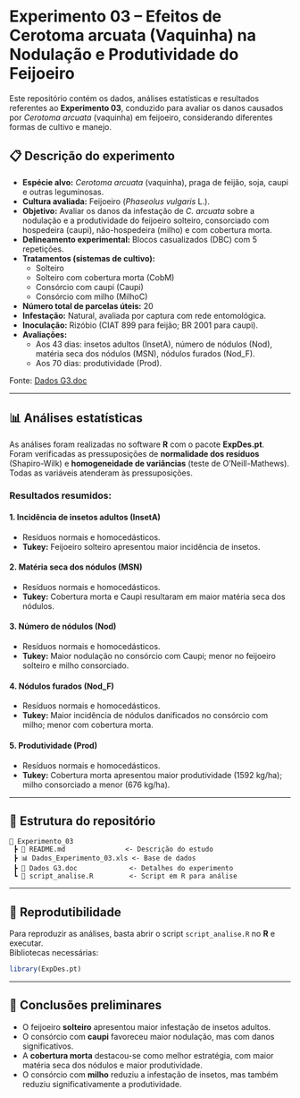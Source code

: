 
# Experimento 03 – Efeitos de Cerotoma arcuata (Vaquinha) na Nodulação e Produtividade do Feijoeiro

Este repositório contém os dados, análises estatísticas e resultados referentes ao **Experimento 03**, conduzido para avaliar os danos causados por *Cerotoma arcuata* (vaquinha) em feijoeiro, considerando diferentes formas de cultivo e manejo.

## 📋 Descrição do experimento
- **Espécie alvo:** *Cerotoma arcuata* (vaquinha), praga de feijão, soja, caupi e outras leguminosas.  
- **Cultura avaliada:** Feijoeiro (*Phaseolus vulgaris* L.).  
- **Objetivo:** Avaliar os danos da infestação de *C. arcuata* sobre a nodulação e a produtividade do feijoeiro solteiro, consorciado com hospedeira (caupi), não-hospedeira (milho) e com cobertura morta.  
- **Delineamento experimental:** Blocos casualizados (DBC) com 5 repetições.  
- **Tratamentos (sistemas de cultivo):**
  - Solteiro  
  - Solteiro com cobertura morta (CobM)  
  - Consórcio com caupi (Caupi)  
  - Consórcio com milho (MilhoC)  
- **Número total de parcelas úteis:** 20  
- **Infestação:** Natural, avaliada por captura com rede entomológica.  
- **Inoculação:** Rizóbio (CIAT 899 para feijão; BR 2001 para caupi).  
- **Avaliações:**  
  - Aos 43 dias: insetos adultos (InsetA), número de nódulos (Nod), matéria seca dos nódulos (MSN), nódulos furados (Nod_F).  
  - Aos 70 dias: produtividade (Prod).  

Fonte: [Dados G3.doc](Dados%20G3.doc)

---

## 📊 Análises estatísticas
As análises foram realizadas no software **R** com o pacote **ExpDes.pt**.  
Foram verificadas as pressuposições de **normalidade dos resíduos** (Shapiro-Wilk) e **homogeneidade de variâncias** (teste de O’Neill-Mathews). Todas as variáveis atenderam às pressuposições.

### Resultados resumidos:

#### 1. Incidência de insetos adultos (InsetA)
- Resíduos normais e homocedásticos.  
- **Tukey:** Feijoeiro solteiro apresentou maior incidência de insetos.  

#### 2. Matéria seca dos nódulos (MSN)
- Resíduos normais e homocedásticos.  
- **Tukey:** Cobertura morta e Caupi resultaram em maior matéria seca dos nódulos.  

#### 3. Número de nódulos (Nod)
- Resíduos normais e homocedásticos.  
- **Tukey:** Maior nodulação no consórcio com Caupi; menor no feijoeiro solteiro e milho consorciado.  

#### 4. Nódulos furados (Nod_F)
- Resíduos normais e homocedásticos.  
- **Tukey:** Maior incidência de nódulos danificados no consórcio com milho; menor com cobertura morta.  

#### 5. Produtividade (Prod)
- Resíduos normais e homocedásticos.  
- **Tukey:** Cobertura morta apresentou maior produtividade (1592 kg/ha); milho consorciado a menor (676 kg/ha).  

---

## 📂 Estrutura do repositório
```
📁 Experimento_03
 ┣ 📄 README.md               <- Descrição do estudo
 ┣ 📊 Dados_Experimento_03.xls <- Base de dados
 ┣ 📄 Dados G3.doc             <- Detalhes do experimento
 ┗ 📜 script_analise.R         <- Script em R para análise
```

---

## 🚀 Reprodutibilidade
Para reproduzir as análises, basta abrir o script `script_analise.R` no **R** e executar.  
Bibliotecas necessárias:
```R
library(ExpDes.pt)
```

---

## 📌 Conclusões preliminares
- O feijoeiro **solteiro** apresentou maior infestação de insetos adultos.  
- O consórcio com **caupi** favoreceu maior nodulação, mas com danos significativos.  
- A **cobertura morta** destacou-se como melhor estratégia, com maior matéria seca dos nódulos e maior produtividade.  
- O consórcio com **milho** reduziu a infestação de insetos, mas também reduziu significativamente a produtividade.  
